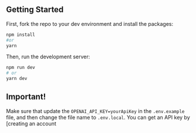 ## Getting Started
First, fork the repo to your dev environment and install the packages:
```bash
npm install
#or
yarn
```
Then, run the development server:

```bash
npm run dev
# or
yarn dev
```

## Important!
Make sure that update the `OPENAI_API_KEY=yourApiKey` in the `.env.example` file, and then change the file name to `.env.local`. You can get an API key by [creating an account 



